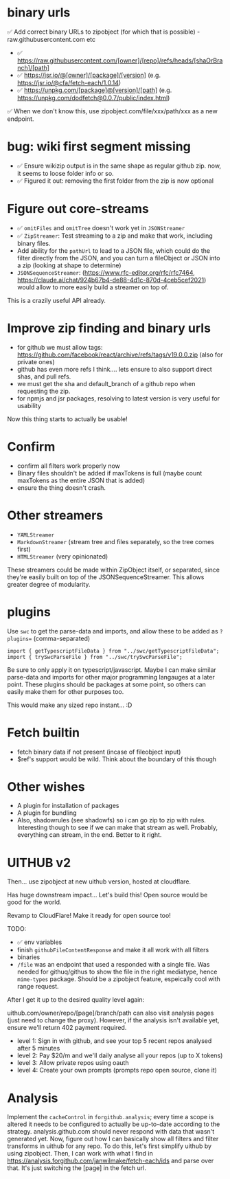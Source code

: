 # binary urls

✅ Add correct binary URLs to zipobject (for which that is possible) - raw.githubusercontent.com etc

- ✅ https://raw.githubusercontent.com/[owner]/[repo]/refs/heads/[shaOrBranch]/[path]
- ✅ https://jsr.io/@[owner]/[package]/[version] (e.g. https://jsr.io/@cfa/fetch-each/1.0.14)
- ✅ https://unpkg.com/[package]@[version]/[path] (e.g. https://unpkg.com/dodfetch@0.0.7/public/index.html)

✅ When we don't know this, use zipobject.com/file/xxx/path/xxx as a new endpoint.

# bug: wiki first segment missing

- ✅ Ensure wikizip output is in the same shape as regular github zip. now, it seems to loose folder info or so.
- ✅ Figured it out: removing the first folder from the zip is now optional

# Figure out core-streams

- ✅ `omitFiles` and `omitTree` doesn't work yet in `JSONStreamer`
- ✅ `ZipStreamer`: Test streaming to a zip and make that work, including binary files.
- Add ability for the `pathUrl` to lead to a JSON file, which could do the filter directly from the JSON, and you can turn a fileObject or JSON into a zip (looking at shape to determine)
- `JSONSequenceStreamer`: (https://www.rfc-editor.org/rfc/rfc7464, https://claude.ai/chat/924b67b4-de88-4d1c-870d-4ceb5cef2021) would allow to more easily build a streamer on top of.

This is a crazily useful API already.

# Improve zip finding and binary urls

- for github we must allow tags: https://github.com/facebook/react/archive/refs/tags/v19.0.0.zip (also for private ones)
- github has even more refs I think.... lets ensure to also support direct shas, and pull refs.
- we must get the sha and default_branch of a github repo when requesting the zip.
- for npmjs and jsr packages, resolving to latest version is very useful for usability

Now this thing starts to actually be usable!

# Confirm

- confirm all filters work properly now
- Binary files shouldn't be added if maxTokens is full (maybe count maxTokens as the entire JSON that is added)
- ensure the thing doesn't crash.

# Other streamers

- `YAMLStreamer`
- `MarkdownStreamer` (stream tree and files separately, so the tree comes first)
- `HTMLStreamer` (very opinionated)

These streamers could be made within ZipObject itself, or separated, since they're easily built on top of the JSONSequenceStreamer. This allows greater degree of modularity.

# plugins

Use `swc` to get the parse-data and imports, and allow these to be added as `?plugins=` (comma-separated)

```
import { getTypescriptFileData } from "../swc/getTypescriptFileData";
import { trySwcParseFile } from "../swc/trySwcParseFile";
```

Be sure to only apply it on typescript/javascript. Maybe I can make similar parse-data and imports for other major programming langauges at a later point. These plugins should be packages at some point, so others can easily make them for other purposes too.

This would make any sized repo instant... :D

# Fetch builtin

- fetch binary data if not present (incase of fileobject input)
- $ref's support would be wild. Think about the boundary of this though

# Other wishes

- A plugin for installation of packages
- A plugin for bundling
- Also, shadowrules (see shadowfs) so i can go zip to zip with rules. Interesting though to see if we can make that stream as well. Probably, everything can stream, in the end. Better to it right.

# UITHUB v2

Then... use zipobject at new uithub version, hosted at cloudflare.

Has huge downstream impact... Let's build this! Open source would be good for the world.

Revamp to CloudFlare! Make it ready for open source too!

TODO:

- ✅ env variables
- finish `githubFileContentResponse` and make it all work with all filters
- binaries
- `/file` was an endpoint that used a responded with a single file. Was needed for githuq/githus to show the file in the right mediatype, hence `mime-types` package. Should be a zipobject feature, espeically cool with range request.

After I get it up to the desired quality level again:

uithub.com/owner/repo/[page]/branch/path can also visit analysis pages (just need to change the proxy). However, if the analysis isn't available yet, ensure we'll return 402 payment required.

- level 1: Sign in with github, and see your top 5 recent repos analysed after 5 minutes
- level 2: Pay $20/m and we'll daily analyse all your repos (up to X tokens)
- level 3: Allow private repos using oauth
- level 4: Create your own prompts (prompts repo open source, clone it)

# Analysis

Implement the `cacheControl` in `forgithub.analysis`; every time a scope is altered it needs to be configured to actually be up-to-date according to the strategy. analysis.github.com should never respond with data that wasn't generated yet. Now, figure out how I can basically show all filters and filter transforms in uithub for any repo. To do this, let's first simplify uithub by using zipobject. Then, I can work with what I find in https://analysis.forgithub.com/janwilmake/fetch-each/ids and parse over that. It's just switching the [page] in the fetch url.
